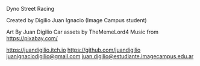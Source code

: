 Dyno Street Racing

Created by Digilio Juan Ignacio (Image Campus student)



Art By Juan Digilio
Car assets by TheMemeLord4
Music from https://pixabay.com/

https://juandigilio.itch.io
https://github.com/juandigilio
juanignaciodigilio@gmail.com
juan.digilio@estudiante.imagecampus.edu.ar

